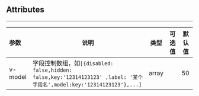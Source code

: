 ## Attributes

---

| 参数    | 说明                                                                                                                   | 类型  | 可选值 | 默认值 |
| :------ | ---------------------------------------------------------------------------------------------------------------------- | ----- | ------ | ------ |
| v-model | 字段控制数组，如`[{disabled: false,hidden: false,key:'12314123123' ,label: '某个字段名',model:key:'12314123123'},...]` | array |        | 50     |
